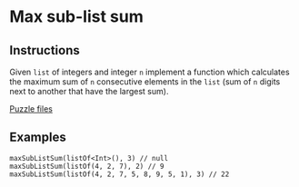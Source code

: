 # Max sub-list sum

## Instructions


Given `list` of integers and integer `n` implement a function which calculates the maximum sum of `n` consecutive elements in the `list`
(sum of `n` digits next to another that have the largest sum).

[Puzzle files](.)

## Examples

```
maxSubListSum(listOf<Int>(), 3) // null
maxSubListSum(listOf(4, 2, 7), 2) // 9
maxSubListSum(listOf(4, 2, 7, 5, 8, 9, 5, 1), 3) // 22
```
